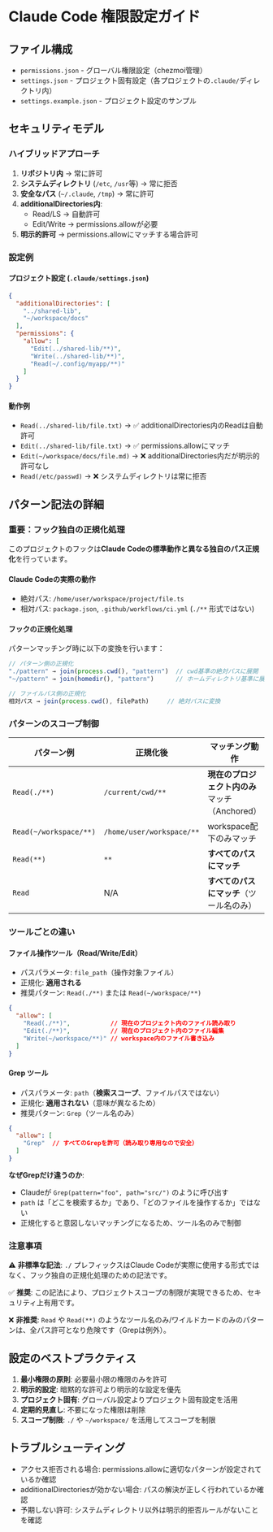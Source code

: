# Claude Code 権限設定ガイド

## ファイル構成

- `permissions.json` - グローバル権限設定（chezmoi管理）
- `settings.json` - プロジェクト固有設定（各プロジェクトの`.claude/`ディレクトリ内）
- `settings.example.json` - プロジェクト設定のサンプル

## セキュリティモデル

### ハイブリッドアプローチ

1. **リポジトリ内** → 常に許可
2. **システムディレクトリ** (`/etc`, `/usr`等) → 常に拒否
3. **安全なパス** (`~/.claude`, `/tmp`) → 常に許可
4. **additionalDirectories内**:
   - Read/LS → 自動許可
   - Edit/Write → permissions.allowが必要
5. **明示的許可** → permissions.allowにマッチする場合許可

### 設定例

#### プロジェクト設定 (`.claude/settings.json`)

```json
{
  "additionalDirectories": [
    "../shared-lib",
    "~/workspace/docs"
  ],
  "permissions": {
    "allow": [
      "Edit(../shared-lib/**)",
      "Write(../shared-lib/**)",
      "Read(~/.config/myapp/**)"
    ]
  }
}
```

#### 動作例

- `Read(../shared-lib/file.txt)` → ✅ additionalDirectories内のReadは自動許可
- `Edit(../shared-lib/file.txt)` → ✅ permissions.allowにマッチ
- `Edit(~/workspace/docs/file.md)` → ❌ additionalDirectories内だが明示的許可なし
- `Read(/etc/passwd)` → ❌ システムディレクトリは常に拒否

## パターン記法の詳細

### 重要：フック独自の正規化処理

このプロジェクトのフックは**Claude Codeの標準動作と異なる独自のパス正規化**を行っています。

#### Claude Codeの実際の動作
- 絶対パス: `/home/user/workspace/project/file.ts`
- 相対パス: `package.json`, `.github/workflows/ci.yml` (`./**` 形式ではない)

#### フックの正規化処理
パターンマッチング時に以下の変換を行います：

```typescript
// パターン側の正規化
"./pattern" → join(process.cwd(), "pattern")  // cwd基準の絶対パスに展開
"~/pattern" → join(homedir(), "pattern")      // ホームディレクトリ基準に展開

// ファイルパス側の正規化
相対パス → join(process.cwd(), filePath)     // 絶対パスに変換
```

### パターンのスコープ制御

| パターン例 | 正規化後 | マッチング動作 | 用途 |
|-----------|---------|-------------|------|
| `Read(./**)` | `/current/cwd/**` | **現在のプロジェクト内のみ**マッチ（Anchored） | プロジェクトスコープ制限 |
| `Read(~/workspace/**)` | `/home/user/workspace/**` | workspace配下のみマッチ | workspace全体許可 |
| `Read(**)` | `**` | **すべてのパスにマッチ** | 制限なし（非推奨） |
| `Read` | N/A | **すべてのパスにマッチ**（ツール名のみ） | 制限なし（非推奨） |

### ツールごとの違い

#### ファイル操作ツール（Read/Write/Edit）
- パスパラメータ: `file_path`（操作対象ファイル）
- 正規化: **適用される**
- 推奨パターン: `Read(./**)` または `Read(~/workspace/**)`

```json
{
  "allow": [
    "Read(./**)",           // 現在のプロジェクト内のファイル読み取り
    "Edit(./**)",           // 現在のプロジェクト内のファイル編集
    "Write(~/workspace/**)" // workspace内のファイル書き込み
  ]
}
```

#### Grep ツール
- パスパラメータ: `path`（**検索スコープ**、ファイルパスではない）
- 正規化: **適用されない**（意味が異なるため）
- 推奨パターン: `Grep`（ツール名のみ）

```json
{
  "allow": [
    "Grep"  // すべてのGrepを許可（読み取り専用なので安全）
  ]
}
```

**なぜGrepだけ違うのか**:
- Claudeが `Grep(pattern="foo", path="src/")` のように呼び出す
- `path` は「どこを検索するか」であり、「どのファイルを操作するか」ではない
- 正規化すると意図しないマッチングになるため、ツール名のみで制御

### 注意事項

⚠️ **非標準な記法**: `./` プレフィックスはClaude Codeが実際に使用する形式ではなく、フック独自の正規化処理のための記法です。

✅ **推奨**: この記法により、プロジェクトスコープの制限が実現できるため、セキュリティ上有用です。

❌ **非推奨**: `Read` や `Read(**)` のようなツール名のみ/ワイルドカードのみのパターンは、全パス許可となり危険です（Grepは例外）。

## 設定のベストプラクティス

1. **最小権限の原則**: 必要最小限の権限のみを許可
2. **明示的設定**: 暗黙的な許可より明示的な設定を優先
3. **プロジェクト固有**: グローバル設定よりプロジェクト固有設定を活用
4. **定期的見直し**: 不要になった権限は削除
5. **スコープ制限**: `./` や `~/workspace/` を活用してスコープを制限

## トラブルシューティング

- アクセス拒否される場合: permissions.allowに適切なパターンが設定されているか確認
- additionalDirectoriesが効かない場合: パスの解決が正しく行われているか確認
- 予期しない許可: システムディレクトリ以外は明示的拒否ルールがないことを確認